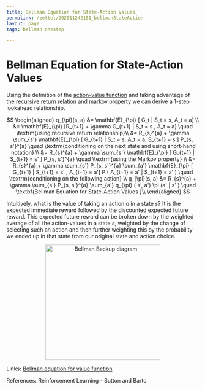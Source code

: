 ```yaml
---
title: Bellman Equation for State-Action Values
permalink: /zettel/202011242151_bellmanStateAction
layout: page
tags: bellman onestep

---
```

# Bellman Equation for State-Action Values

Using the definition of the [action-value function](202011221903_actionValueFunction) and taking advantage 
of the [recursive return relation](202011222109_recursiveReturns) and [markov property](202011242210_markovStates) 
we can derive a 1-step lookahead relationship.

$$
\begin{aligned}
q_{\pi}(s, a) &= \mathbf{E}_{\pi} [ G_t | S_t = s, A_t = a] \\
&= \mathbf{E}_{\pi} [R_{t+1} + \gamma G_{t+1} | S_t = s , A_t = a] \quad \textrm{using recursive return relationship}\\
&= R_{s}^{a} + \gamma \sum_{s'} \mathbf{E}_{\pi} [ G_{t+1} | S_t = s, A_t = a, S_{t+1} = s'] P_{s, s'}^{a} \quad \textrm{conditioning on the next state and using short-hand notation} \\
&= R_{s}^{a} + \gamma \sum_{s'} \mathbf{E}_{\pi} [ G_{t+1} | S_{t+1} = s' ] P_{s, s'}^{a} \quad \textrm{using the Markov property} \\
&= R_{s}^{a} + \gamma \sum_{s'} P_{s, s'}^{a} \sum_{a'} \mathbf{E}_{\pi} [ G_{t+1} | S_{t+1} = s' , A_{t+1} = a'] P ( A_{t+1} = a' | S_{t+1} = a' ) \quad \textrm{conditioning on the following action} \\
q_{\pi}(s, a) &= R_{s}^{a} + \gamma \sum_{s'} P_{s, s'}^{a} \sum_{a'} q_{\pi} ( s', a') \pi (a' | s' ) \quad \textbf{Bellman Equation for State-Action Values }\\
\end{aligned}
$$

Intuitively, what is the value of taking an action $a$ in a state $s$? It is the expected immediate reward followed by the discounted expected future reward. 
This expected future reward can be broken down by the weighted average of all the action-values in a state $s$, weighted by the change of selecting such an action 
and then further weighting this by the probability we ended up in that state from our original state and action choice. 


<center><img src="https://www.damiankolmas.com/images/backupDiagram_actionValue_actionValue.png"
     alt="Bellman Backup diagram"
     class="center"
     style="width: 300px;" /></center>

Links: [Bellman equation for value function](202011222150_bellmanEquationStateValues)

References: Reinforcement Learning - Sutton and Barto

